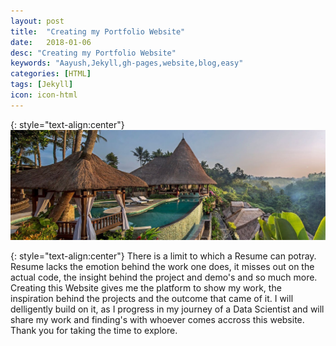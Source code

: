 ```yaml
---
layout: post
title:  "Creating my Portfolio Website"
date:   2018-01-06
desc: "Creating my Portfolio Website"
keywords: "Aayush,Jekyll,gh-pages,website,blog,easy"
categories: [HTML]
tags: [Jekyll]
icon: icon-html
---
```


{: style="text-align:center"}
![Journey](/static/assets/img/landing/journey4.jpg)

{: style="text-align:center"}
There is a limit to which a Resume can potray. Resume lacks the emotion behind the work one does, it misses out on the actual code, the insight behind the project and demo's and so much more. Creating this Website gives me the platform to show my work, the inspiration behind the projects and the outcome that came of it. I will delligently build on it, as I progress in my journey of a Data Scientist and will share my work and finding's with whoever comes accross this website. Thank you for taking the time to explore. 

